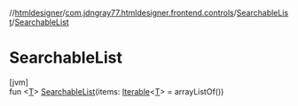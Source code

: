 //[htmldesigner](../../../index.md)/[com.jdngray77.htmldesigner.frontend.controls](../index.md)/[SearchableList](index.md)/[SearchableList](-searchable-list.md)

# SearchableList

[jvm]\
fun &lt;[T](index.md)&gt; [SearchableList](-searchable-list.md)(items: [Iterable](https://kotlinlang.org/api/latest/jvm/stdlib/kotlin.collections/-iterable/index.html)&lt;[T](index.md)&gt; = arrayListOf())

